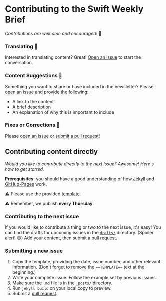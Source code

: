 # Contributing to the Swift Weekly Brief

*Contributions are welcome and encouraged!* :tada:

### Translating :scroll:

Interested in translating content? Great! [Open an issue][issueLink] to start the conversation. 

### Content Suggestions :memo:

Something you want to share or have included in the newsletter? Please [open an issue][issueLink] and provide the following:

- A link to the content
- A brief description
- An explanation of why this is important to include

### Fixes or Corrections :bug:

Please [open an issue][issueLink] or [submit a pull request][prLink]!

## Contributing content directly

*Would you like to contribute directly to the next issue? Awesome! Here's how to get started.*

**Prerequisites:** you should have a good understanding of how [Jekyll](http://jekyllrb.com) and [GitHub-Pages](https://pages.github.com) work.

:warning: Please use the provided [template](https://github.com/SwiftWeekly/swiftweekly.github.io/blob/master/template/YYYY-MM-DD-issue-N.md).

:warning: Remember, we publish **every Thursday**.

### Contributing to the next issue

If you would like to contribute a thing or two to the next issue, it's easy! You can find the drafts for upcoming issues in the [`drafts/`](https://github.com/SwiftWeekly/swiftweekly.github.io/tree/master/_drafts) directory. (Spoiler alert! :smile:) Add your content, then submit a [pull request][prLink].

### Submitting a new issue

1. Copy the template, providing the date, issue number, and other relevant information. (Don't forget to remove the `==TEMPLATE==` text at the beginning.)
2. Write your complete issue. Follow the example set by previous issues.
3. Make sure the `.md` file is in the `_posts/` directory.
4. Run `jekyll build` on your local copy to preview.
5. Submit a [pull request][prLink].


[issueLink]:https://github.com/SwiftWeekly/swiftweekly.github.io/issues/new
[prLink]:https://github.com/SwiftWeekly/swiftweekly.github.io/compare
